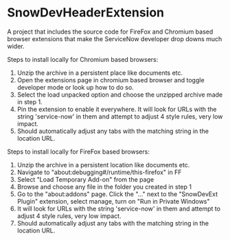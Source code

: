 # SnowDevHeaderExtension
A project that includes the source code for FireFox and Chromium based browser extensions that make the ServiceNow developer drop downs much wider.

Steps to install locally for Chromium based browsers:
1. Unzip the archive in a persistent place like documents etc.
2. Open the extensions page in chromium based browser and toggle developer mode or look up how to do so.
3. Select the load unpacked option and choose the unzipped archive made in step 1.
4. Pin the extension to enable it everywhere. It will look for URLs with the string 'service-now' in them and attempt to adjust 4 style rules, very low impact.
5. Should automatically adjust any tabs with the matching string in the location URL.

Steps to install locally for FireFox based browsers:
1. Unzip the archive in a persistent location like documents etc.
2. Navigate to "about:debugging#/runtime/this-firefox" in FF
3. Select "Load Temporary Add-on" from the page
4. Browse and choose any file in the folder you created in step 1
5. Go to the "about:addons" page. Click the "..." next to the "SnowDevExt Plugin" extension, select manage, turn on "Run in Private Windows"
6. It will look for URLs with the string 'service-now' in them and attempt to adjust 4 style rules, very low impact.
7. Should automatically adjust any tabs with the matching string in the location URL.
